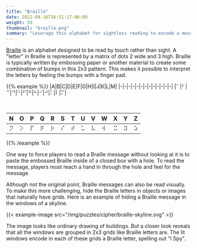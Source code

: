 ```yaml
---
title: "Braille"
date: 2022-04-16T16:51:17-06:00
weight: 50
thumbnail: "braille.png"
summary: "Leverage this alphabet for sightless reading to encode a message in a pattern of dots."
---
```


[Braille] is an alphabet designed to be read by touch rather than sight. A
"letter" in Braille is represented by a matrix of dots 2 wide and 3 high.
Braille is typically written by embossing paper or another material to
create some combination of bumps in this 2x3 pattern. This makes it
possible to interpret the letters by feeling the bumps with a finger pad.

{{% example %}}
|A|B|C|D|E|F|G|H|I|J|K|L|M|
|-|-|-|-|-|-|-|-|-|-|-|-|-|
|⠁|⠃|⠉|⠙|⠑|⠋|⠛|⠓|⠊|⠚|⠅|⠇|⠍|

<br/>

|N|O|P|Q|R|S|T|U|V|W|X|Y|Z|
|-|-|-|-|-|-|-|-|-|-|-|-|-|
|⠝|⠕|⠏|⠟|⠗|⠎|⠞|⠥|⠧|⠺|⠭|⠽|⠵|
{{% /example %}}

One way to force players to read a Braille message without looking at it is
to paste the embossed Braille inside of a closed box with a hole. To read
the message, players must reach a hand in through the hole and feel for the
message.

Although not the original point, Braille messages can also be read
visually. To make this more challenging, hide the Braille letters in
objects or images that naturally have grids. Here is an example of hiding a
Braille message in the windows of a skyline.

{{< example-image src="/img/puzzles/cipher/braille-skyline.svg" >}}

The image looks like ordinary drawing of buildings. But a closer look
reveals that all the windows are grouped in 2x3 grids like Braille letters
are. The lit windows encode in each of these grids a Braille letter,
spelling out "I Spy".


[Braille]: https://en.wikipedia.org/wiki/Braille

